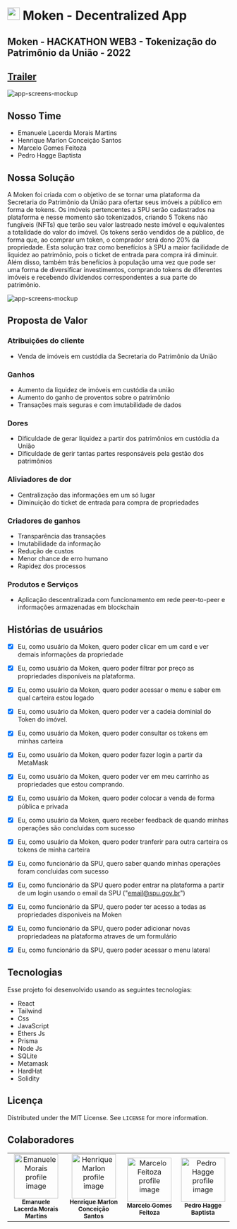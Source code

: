 #  <img width="28px" height="28px" src="https://user-images.githubusercontent.com/99221221/206879319-23fa7ee3-75ca-4534-98d7-6b1d754c2f12.png" alt="moken-logo"/> Moken - Decentralized App
## Moken - HACKATHON WEB3 - Tokenização do Patrimônio da União - 2022

## [Trailer]()

<img src="https://user-images.githubusercontent.com/99221221/206878622-54420850-86b1-4eaa-9c62-fe99bb5edb40.png" alt="app-screens-mockup"/>

## Nosso Time
- Emanuele Lacerda Morais Martins
- Henrique Marlon Conceição Santos
- Marcelo Gomes Feitoza
- Pedro Hagge Baptista


## Nossa Solução
A Moken foi criada com o objetivo de se tornar uma plataforma da Secretaria do Patrimônio da União para ofertar seus imóveis a público em forma de tokens. Os imóveis pertencentes a SPU serão cadastrados na plataforma e nesse momento são tokenizados, criando 5 Tokens não fungíveis (NFTs) que terão seu valor lastreado neste imóvel e equivalentes a totalidade do valor do imóvel. Os tokens serão vendidos de a público, de forma que, ao comprar um token, o comprador será dono 20% da propriedade. Esta solução traz como benefícios à SPU a maior facilidade de liquidez ao patrimônio, pois o ticket de entrada para compra irá diminuir. Além disso, também trás benefícios à população uma vez que pode ser uma forma de diversificar investimentos, comprando tokens de diferentes imóveis e recebendo dividendos correspondentes a sua parte do patrimônio.

<img src="https://user-images.githubusercontent.com/99221221/206878693-562f919a-ec3c-4a55-bfa8-1860273b0ff9.png" alt="app-screens-mockup"/>

## Proposta de Valor

### Atribuições do cliente
- Venda de imóveis em custódia da Secretaria do Patrimônio da União

### Ganhos
- Aumento da liquidez de imóveis em custódia da união
- Aumento do ganho de proventos sobre o patrimônio
- Transações mais seguras e com imutabilidade de dados

### Dores
- Dificuldade de gerar liquidez  a partir dos patrimônios em custódia da União
- Dificuldade de gerir tantas partes responsáveis pela gestão dos patrimônios

### Aliviadores de dor
- Centralização das informações em um só lugar
- Diminuição do ticket de entrada para compra de propriedades

### Criadores de ganhos
- Transparência das transações
- Imutabilidade da informação
- Redução de custos
- Menor chance de erro humano
- Rapidez dos processos

### Produtos e Serviços
- Aplicação descentralizada com funcionamento em rede peer-to-peer e informações armazenadas em blockchain


## Histórias de usuários

 - [x] Eu, como usuário da Moken, quero poder clicar em um card e ver demais informações da propriedade

 - [x] Eu, como usuário da Moken, quero poder filtrar por preço as propriedades disponíveis na plataforma.

 - [x] Eu, como usuário da Moken, quero poder acessar o menu e saber em qual carteira estou logado
 
 - [x] Eu, como usuário da Moken, quero poder ver a cadeia dominial do Token do imóvel.

 - [x] Eu, como usuário da Moken, quero poder consultar os tokens em minhas carteira

 - [x] Eu, como usuário da Moken, quero poder fazer login a partir da MetaMask

 - [x] Eu, como usuário da Moken, quero poder ver em meu carrinho as propriedades que estou comprando.

 - [x] Eu, como usuário da Moken, quero poder colocar a venda de forma pública e privada

 - [x] Eu, como usuário da Moken, quero receber feedback de quando minhas operações são concluidas com sucesso

 - [x] Eu, como usuário da Moken, quero poder tranferir para outra carteira os tokens de minha carteira

 - [x] Eu, como funcionário da SPU, quero saber quando minhas operações foram concluidas com sucesso

 - [x] Eu, como funcionário da SPU quero poder entrar na plataforma a partir de um login usando o email da SPU ("email@spu.gov.br")

 - [x] Eu, como funcionário da SPU, quero poder ter acesso a todas as propriedades disponiveis na Moken

 - [x] Eu, como funcionário da SPU, quero poder adicionar novas propriedadeas na plataforma atraves de um formulário

 - [x] Eu, como funcionário da SPU, quero poder acessar o menu lateral 
 
## Tecnologias

 Esse projeto foi desenvolvido usando as seguintes tecnologias:
 
 - React
 - Tailwind
 - Css
 - JavaScript
 - Ethers Js
 - Prisma 
 - Node Js
 - SQLite
 - Metamask
 - HardHat
 - Solidity

## Licença

Distributed under the MIT License. See  `LICENSE`  for more information.

## Colaboradores
<table>
  <tr>
    <td align="center">
      <a href="https://www.linkedin.com/in/emanuele-morais/">
        <img src="https://avatars.githubusercontent.com/u/99221221?v=4" width="100px;" alt="Emanuele Morais profile image"/><br>
        <sub>
          <b>Emanuele Lacerda Morais Martins</b>
        </sub>
      </a>
    </td>
    <td align="center">
      <a href="https://www.linkedin.com/in/henriquemarlon/">
        <img src="https://avatars.githubusercontent.com/u/89201795?v=4" width="100px;" alt="Henrique Marlon profile image"/><br>
        <sub>
          <b>Henrique Marlon Conceição Santos</b>
        </sub>
      </a>
    </td>
    <td align="center">
      <a href="https://www.linkedin.com/in/marcelofeitoza7/">
        <img src="https://avatars.githubusercontent.com/u/71825192?v=4" width="100px;" alt="Marcelo Feitoza profile image"/><br>
        <sub>
          <b>Marcelo Gomes Feitoza</b>
        </sub>
      </a>
    </td>
    <td align="center">
      <a href="https://www.linkedin.com/in/pedro-hagge/">
        <img src="https://avatars.githubusercontent.com/u/99206621?v=4" width="100px;" alt="Pedro Hagge profile image"/><br>
        <sub>
          <b>Pedro Hagge Baptista</b>
        </sub>
      </a>
    </td>
  </tr>
</table>
